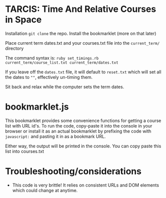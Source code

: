 TARCIS: Time And Relative Courses in Space
==========================================

Installation `git clone` the repo. Install the bookmarklet (more on that later)

Place current term dates.txt and your courses.txt file into the `current_term/` directory

The command syntax is: `ruby set_timings.rb current_term/course_list.txt current_term/dates.txt`

If you leave off the `dates.txt` file, it will default to `reset.txt` which will set all the dates to `""`, effectively un-timing them.

Sit back and relax while the computer sets the term dates.

bookmarklet.js
==============
This bookmarklet provides some convenience functions for getting a course list with URL id's. To run the code, copy-paste it into the console in your browser or install it as an actual bookmarklet by prefixing the code with `javascript:` and pasting it in as a bookmark URL.

Either way, the output will be printed in the console. You can copy paste this list into courses.txt

Troubleshooting/considerations
==============================
* This code is very brittle! It relies on consistent URLs and DOM elements which could change at anytime.
